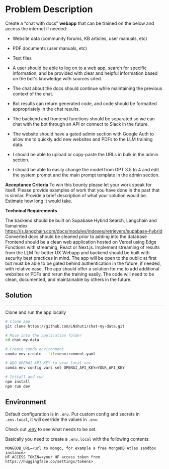 # Problem Description
Create a “chat with docs” **webapp** that can be trained on the below and access the internet if needed:

* Website data (community forums, KB articles, user manuals, etc)
* PDF documents (user manuals, etc)
* Text files

* A user should be able to log on to a web app, search for specific information, and be provided with clear and helpful information based on the bot's knowledge with sources cited.
* The chat about the docs should continue while maintaining the previous context of the chat.
* Bot results can return generated code, and code should be formatted appropriately in the chat results.
* The backend and frontend functions should be separated so we can chat with the bot through an API or connect to Slack in the future.
* The website should have a gated admin section with Google Auth to allow me to quickly add new websites and PDFs to the LLM training data.
* I should be able to upload or copy-paste the URLs in bulk in the admin section.
* I should be able to easily change the model from GPT 3.5 to 4 and edit the system prompt and the main prompt template in the admin section.

**Acceptance Criteria** 
To win this bounty please let your work speak for itself.
Please provide examples of work that you have done in the past that is similar.
Provide a brief description of what your solution would be.
Estimate how long it would take.

**Technical Requirements** 

The backend should be built on Supabase Hybrid Search, Langchain and llamaindex
https://js.langchain.com/docs/modules/indexes/retrievers/supabase-hybrid
Converted docs should be cleaned prior to adding into the database
Frontend should be a clean web application hosted on Vercel using Edge Functions with streaming, React or Next.js.
Implement streaming of results from the LLM for better UX
Webapp and backend should be built with security best practices in mind.
The app will be open to the public at first but must be able to be gated behind authentication in the future, if needed, with relative ease.
The app should offer a solution for me to add additional websites or PDFs and rerun the training easily.
The code will need to be clean, documented, and maintainable by others in the future.


## Solution
-----------

Clone and run the app locally 

```bash 
# Clone app 
git clone https://github.com/LNshuti/chat-my-data.git

# Move into the application folder 
cd chat-my-data 

# Create conda environment 
conda env create --file=environment.yaml

# ADD OPENAI API KEY to your local env
conda env config vars set OPENAI_API_KEY=YOUR_API_KEY

# Install and run 
npm install
npm run dev
```

## Environment

Default configuration is in `.env`. Put custom config and secrets in `.env.local`, it will override the values in `.env`.

Check out [.env](./.env) to see what needs to be set.

Basically you need to create a `.env.local` with the following contents:

```
MONGODB_URL=<url to mongo, for example a free MongoDB Atlas sandbox instance>
HF_ACCESS_TOKEN=<your HF access token from https://huggingface.co/settings/tokens>
```